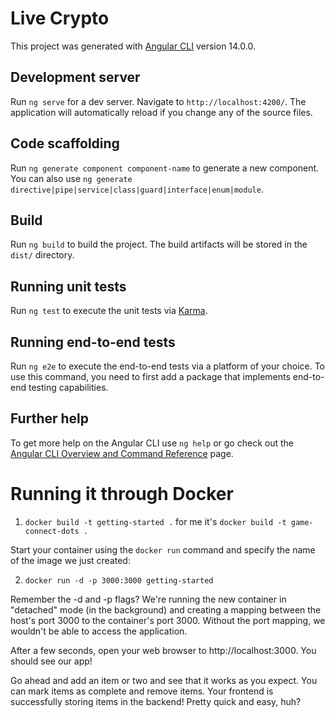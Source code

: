# Live Crypto

This project was generated with [Angular CLI](https://github.com/angular/angular-cli) version 14.0.0.

## Development server

Run `ng serve` for a dev server. Navigate to `http://localhost:4200/`. The application will automatically reload if you change any of the source files.

## Code scaffolding

Run `ng generate component component-name` to generate a new component. You can also use `ng generate directive|pipe|service|class|guard|interface|enum|module`.

## Build

Run `ng build` to build the project. The build artifacts will be stored in the `dist/` directory.

## Running unit tests

Run `ng test` to execute the unit tests via [Karma](https://karma-runner.github.io).

## Running end-to-end tests

Run `ng e2e` to execute the end-to-end tests via a platform of your choice. To use this command, you need to first add a package that implements end-to-end testing capabilities.

## Further help

To get more help on the Angular CLI use `ng help` or go check out the [Angular CLI Overview and Command Reference](https://angular.io/cli) page.


# Running it through Docker 

1. `docker build -t getting-started .` for me it's `docker build -t game-connect-dots . `

Start your container using the `docker run` command and specify the name of the image we just created:

2. `docker run -d -p 3000:3000 getting-started`

Remember the -d and -p flags? We're running the new container in "detached" mode (in the background) and creating a mapping between the host's port 3000 to the container's port 3000. Without the port mapping, we wouldn't be able to access the application.

After a few seconds, open your web browser to http://localhost:3000. You should see our app!


Go ahead and add an item or two and see that it works as you expect. You can mark items as complete and remove items. Your frontend is successfully storing items in the backend! Pretty quick and easy, huh?